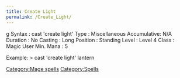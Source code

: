 ```yaml
---
title: Create Light
permalink: /Create_Light/
---
```


<nowiki>g Syntax : cast 'create light' Type : Miscellaneous
Accumulative: N/A Duration : No Casting : Long Position : Standing Level
: Level 4 Class : Magic User Min. Mana : 5

</pre>

Example: \> cast 'create light' lantern

[Category:Mage spells](Category:Mage_spells "wikilink")
[Category:Spells](Category:Spells "wikilink")